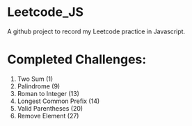 # Leetcode_JS
A github project to record my Leetcode practice in Javascript.

# Completed Challenges:
1. Two Sum (1)
9. Palindrome (9)
13. Roman to Integer (13)
14. Longest Common Prefix (14)
20. Valid Parentheses (20)
27. Remove Element (27)


